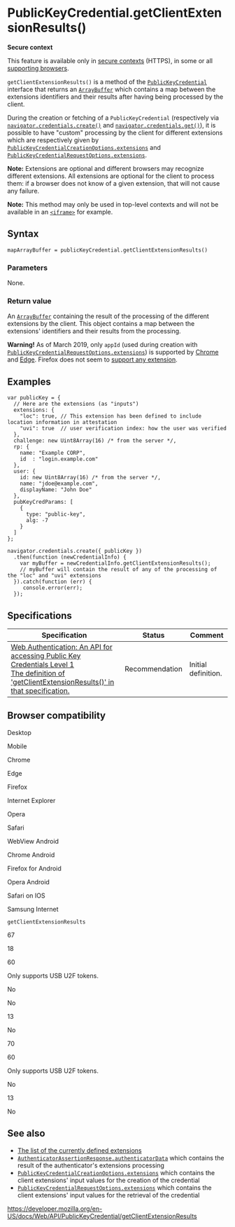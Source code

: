 # PublicKeyCredential.getClientExtensionResults()

**Secure context**

This feature is available only in [secure contexts](https://developer.mozilla.org/en-US/docs/Web/Security/Secure_Contexts) (HTTPS), in some or all [supporting browsers](#browser_compatibility).

`getClientExtensionResults()` is a method of the [`PublicKeyCredential`](../publickeycredential) interface that returns an [`ArrayBuffer`](https://developer.mozilla.org/en-US/docs/Web/JavaScript/Reference/Global_Objects/ArrayBuffer) which contains a map between the extensions identifiers and their results after having being processed by the client.

During the creation or fetching of a `PublicKeyCredential` (respectively via [`navigator.credentials.create()`](../credentialscontainer/create) and [`navigator.credentials.get()`](../credentialscontainer/get)), it is possible to have "custom" processing by the client for different extensions which are respectively given by [`PublicKeyCredentialCreationOptions.extensions`](../publickeycredentialcreationoptions/extensions) and [`PublicKeyCredentialRequestOptions.extensions`](../publickeycredentialrequestoptions/extensions).

**Note:** Extensions are optional and different browsers may recognize different extensions. All extensions are optional for the client to process them: if a browser does not know of a given extension, that will not cause any failure.

**Note:** This method may only be used in top-level contexts and will not be available in an [`<iframe>`](https://developer.mozilla.org/en-US/docs/Web/HTML/Element/iframe) for example.

## Syntax

    mapArrayBuffer = publicKeyCredential.getClientExtensionResults()

### Parameters

None.

### Return value

An [`ArrayBuffer`](https://developer.mozilla.org/en-US/docs/Web/JavaScript/Reference/Global_Objects/ArrayBuffer) containing the result of the processing of the different extensions by the client. This object contains a map between the extensions' identifiers and their results from the processing.

**Warning!** As of March 2019, only `appId` (used during creation with [`PublicKeyCredentialRequestOptions.extensions`](../publickeycredentialrequestoptions/extensions)) is supported by [Chrome](https://bugs.chromium.org/p/chromium/issues/detail?id=818303) and [Edge](https://docs.microsoft.com/en-us/microsoft-edge/dev-guide/windows-integration/web-authentication#api-surface). Firefox does not seem to [support any extension](https://bugzilla.mozilla.org/show_bug.cgi?id=1370728).

## Examples

    var publicKey = {
      // Here are the extensions (as "inputs")
      extensions: {
        "loc": true, // This extension has been defined to include location information in attestation
        "uvi": true  // user verification index: how the user was verified
      },
      challenge: new Uint8Array(16) /* from the server */,
      rp: {
        name: "Example CORP",
        id  : "login.example.com"
      },
      user: {
        id: new Uint8Array(16) /* from the server */,
        name: "jdoe@example.com",
        displayName: "John Doe"
      },
      pubKeyCredParams: [
        {
          type: "public-key",
          alg: -7
        }
      ]
    };

    navigator.credentials.create({ publicKey })
      .then(function (newCredentialInfo) {
        var myBuffer = newCredentialInfo.getClientExtensionResults();
        // myBuffer will contain the result of any of the processing of the "loc" and "uvi" extensions
      }).catch(function (err) {
         console.error(err);
      });

## Specifications

<table><thead><tr class="header"><th>Specification</th><th>Status</th><th>Comment</th></tr></thead><tbody><tr class="odd"><td><a href="https://w3c.github.io/webauthn/#dom-publickeycredential-getclientextensionresults">Web Authentication: An API for accessing Public Key Credentials Level 1<br />
<span class="small">The definition of 'getClientExtensionResults()' in that specification.</span></a></td><td><span class="spec-rec">Recommendation</span></td><td>Initial definition.</td></tr></tbody></table>

## Browser compatibility

Desktop

Mobile

Chrome

Edge

Firefox

Internet Explorer

Opera

Safari

WebView Android

Chrome Android

Firefox for Android

Opera Android

Safari on IOS

Samsung Internet

`getClientExtensionResults`

67

18

60

Only supports USB U2F tokens.

No

No

13

No

70

60

Only supports USB U2F tokens.

No

13

No

## See also

- [The list of the currently defined extensions](https://www.w3.org/TR/webauthn/#sctn-defined-extensions)
- [`AuthenticatorAssertionResponse.authenticatorData`](../authenticatorassertionresponse/authenticatordata) which contains the result of the authenticator's extensions processing
- [`PublicKeyCredentialCreationOptions.extensions`](../publickeycredentialcreationoptions/extensions) which contains the client extensions' input values for the creation of the credential
- [`PublicKeyCredentialRequestOptions.extensions`](../publickeycredentialrequestoptions/extensions) which contains the client extensions' input values for the retrieval of the credential

<a href="https://developer.mozilla.org/en-US/docs/Web/API/PublicKeyCredential/getClientExtensionResults" class="_attribution-link">https://developer.mozilla.org/en-US/docs/Web/API/PublicKeyCredential/getClientExtensionResults</a>
